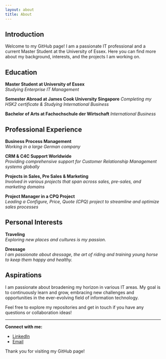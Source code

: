 ```yaml
---
layout: about
title: About
---
```


## Introduction

Welcome to my GitHub page! I am a passionate IT professional and a current Master Student at the University of Essex. Here you can find more about my background, interests, and the projects I am working on.

## Education

**Master Student at University of Essex**  
*Studying Enterprise IT Management*

**Semester Abroad at James Cook University Singapore** 
*Completing my HSK2 certificate & Studying International Business*

**Bachelor of Arts at Fachochschule der Wirtschaft** 
*International Business*


## Professional Experience

**Business Process Management**  
*Working in a large German company*

**CRM & C4C Support Worldwide**  
*Providing comprehensive support for Customer Relationship Management systems globally*

**Projects in Sales, Pre Sales & Marketing**  
*Involved in various projects that span across sales, pre-sales, and marketing domains*

**Project Manager in a CPQ Project**  
*Leading a Configure, Price, Quote (CPQ) project to streamline and optimize sales processes*

## Personal Interests

**Traveling**  
*Exploring new places and cultures is my passion.*

**Dressage**  
*I am passionate about dressage, the art of riding and training young horse to keep them happy and healthy.*

## Aspirations

I am passionate about broadening my horizon in various IT areas. My goal is to continuously learn and grow, embracing new challenges and opportunities in the ever-evolving field of information technology.

Feel free to explore my repositories and get in touch if you have any questions or collaboration ideas!

---

**Connect with me:**

- [LinkedIn](https://www.linkedin.com/authwall?trk=gf&trkInfo=AQGH3qRcqrj4dQAAAZEXcDAQBcjOby0V1Od4eEEMHZulgL4oFqwh736a-PoKvvarRybESHXd2E8S7Dg26jxw0XxB7VEJWoaOa9C3mMuqNWbSM4530f2UQfyM2qly4hqi1LII_QA=&original_referer=https://de.linkedin.com/in/gesine-linn-hamberger-0414791b6&sessionRedirect=https%3A%2F%2Fde.linkedin.com%2Fin%2Fgesine-linn-hamberger-0414791b6%3Foriginal_referer%3D)
- [Email](mailto:gesine.hamberger@web.de)

Thank you for visiting my GitHub page!

